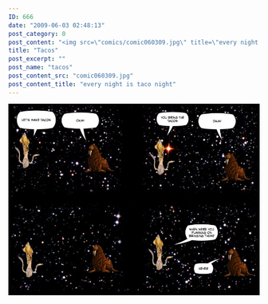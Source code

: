 ```yaml
---
ID: 666
date: "2009-06-03 02:48:13"
post_category: 0
post_content: "<img src=\"comics/comic060309.jpg\" title=\"every night is taco night\" />"
title: "Tacos"
post_excerpt: ""
post_name: "tacos"
post_content_src: "comic060309.jpg"
post_content_title: "every night is taco night"
---
```



[![every night is taco night](/comics-hi-res/comic060309.jpg)](/comics-hi-res/comic060309.jpg)
